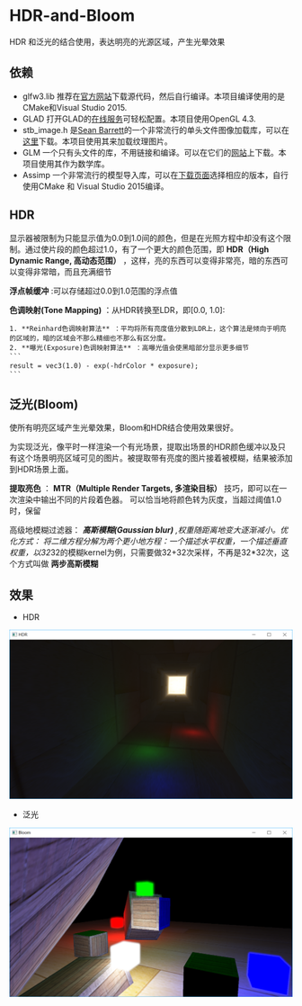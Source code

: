 # HDR-and-Bloom

HDR 和泛光的结合使用，表达明亮的光源区域，产生光晕效果

## 依赖
* glfw3.lib 推荐在[官方网站](http://www.glfw.org/download.html)下载源代码，然后自行编译。本项目编译使用的是CMake和Visual Studio 2015.
* GLAD 打开GLAD的[在线服务](http://glad.dav1d.de/)可轻松配置。本项目使用OpenGL 4.3.
* stb_image.h 是[Sean Barrett](https://github.com/nothings)的一个非常流行的单头文件图像加载库，可以在[这里](https://github.com/nothings/stb/blob/master/stb_image.h)下载。本项目使用其来加载纹理图片。
* GLM 一个只有头文件的库，不用链接和编译。可以在它们的[网站](http://glm.g-truc.net/0.9.5/index.html)上下载。本项目使用其作为数学库。
* Assimp 一个非常流行的模型导入库，可以在[下载页面](http://assimp.org/main_downloads.html)选择相应的版本，自行使用CMake 和 Visual Studio 2015编译。

## HDR

显示器被限制为只能显示值为0.0到1.0间的颜色，但是在光照方程中却没有这个限制。通过使片段的颜色超过1.0，有了一个更大的颜色范围，即 **HDR（High Dynamic Range, 高动态范围）** ，这样，亮的东西可以变得非常亮，暗的东西可以变得非常暗，而且充满细节

**浮点帧缓冲** :可以存储超过0.0到1.0范围的浮点值

**色调映射(Tone Mapping)** ：从HDR转换至LDR，即[0.0, 1.0]:

	1. **Reinhard色调映射算法** ：平均将所有亮度值分散到LDR上，这个算法是倾向于明亮的区域的，暗的区域会不那么精细也不那么有区分度。
	2. **曝光(Exposure)色调映射算法** ：高曝光值会使黑暗部分显示更多细节
	```
	result = vec3(1.0) - exp(-hdrColor * exposure);
	```
	
## 泛光(Bloom)

使所有明亮区域产生光晕效果，Bloom和HDR结合使用效果很好。

为实现泛光，像平时一样渲染一个有光场景，提取出场景的HDR颜色缓冲以及只有这个场景明亮区域可见的图片。被提取带有亮度的图片接着被模糊，结果被添加到HDR场景上面。

**提取亮色** ： **MTR（Multiple Render Targets, 多渲染目标）** 技巧，即可以在一次渲染中输出不同的片段着色器。 可以恰当地将颜色转为灰度，当超过阈值1.0时，保留

高级地模糊过滤器： ***高斯模糊(Gaussian blur)** ,权重随距离地变大逐渐减小。优化方式： 将二维方程分解为两个更小地方程：一个描述水平权重，一个描述垂直权重，以32*32的模糊kernel为例，只需要做32+32次采样，不再是32*32次，这个方式叫做 **两步高斯模糊**

## 效果

- HDR

![HDR](https://github.com/SweeneyChoi/HDR-and-Bloom/blob/master/images/HDR.png)

- 泛光

![泛光](https://github.com/SweeneyChoi/HDR-and-Bloom/blob/master/images/Bloom.png)


